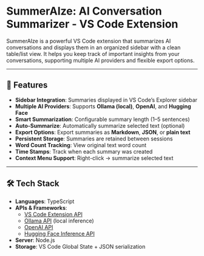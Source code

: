 # SummerAIze: AI Conversation Summarizer - VS Code Extension

SummerAIze is a powerful VS Code extension that summarizes AI conversations and displays them in an organized sidebar with a clean table/list view. It helps you keep track of important insights from your conversations, supporting multiple AI providers and flexible export options.  

---

## 🚀 Features
- **Sidebar Integration**: Summaries displayed in VS Code’s Explorer sidebar  
- **Multiple AI Providers**: Supports **Ollama (local)**, **OpenAI**, and **Hugging Face**  
- **Smart Summarization**: Configurable summary length (1–5 sentences)  
- **Auto-Summarize**: Automatically summarize selected text (optional)  
- **Export Options**: Export summaries as **Markdown**, **JSON**, or **plain text**  
- **Persistent Storage**: Summaries are retained between sessions  
- **Word Count Tracking**: View original text word count  
- **Time Stamps**: Track when each summary was created  
- **Context Menu Support**: Right-click → summarize selected text  

---

## 🛠️ Tech Stack
- **Languages**: TypeScript
- **APIs & Frameworks**:  
  - [VS Code Extension API](https://code.visualstudio.com/api)  
  - [Ollama API](https://ollama.ai) (local inference)  
  - [OpenAI API](https://platform.openai.com/docs)  
  - [Hugging Face Inference API](https://huggingface.co/inference-api)  
- **Server**: Node.js 
- **Storage**: VS Code Global State + JSON serialization
